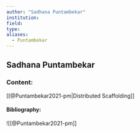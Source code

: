 ```yaml
---
author: "Sadhana Puntambekar"
institution:
field:
type:
aliases:
  - Puntambekar
---
```


## Sadhana Puntambekar

### Content:
[[@Puntambekar2021-pm|Distributed Scaffolding]]

#### Bibliography:

![[@Puntambekar2021-pm]]